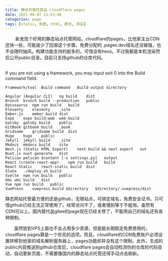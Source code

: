 ```yaml
---
title: 静态页面托管站-cloudflare pages
date: 2021-06-07 23:53:40
categories: page 
tags: [static, 免费, html, 静态, 网站]
---
```

&emsp;&emsp; 新发现个好用的静态站点托管网站，cloudflare的pages，比他家主业CDN还快一些，可能是少了回源这个步骤。免费分配的 .pages.dev域名还没被强，也不会随时抽风。构建功能支持的挺多的，可惜没有hexo。不过我都是本机渲染然后公开public目录。目前只支持github的仓库代码。</br>
&emsp;&emsp;
<!--more-->
If you are not using a framework, you may input exit 0 into the Build command field.


```
Framework/tool	Build command	Build output directory

Angular (Angular CLI)	ng build	dist
Brunch	brunch build --production	public
Docusaurus	npm run build	build
Eleventy	eleventy	_site
Ember.js	ember build	dist
Expo	expo build:web	web-build
Gatsby	gatsby build	public
GitBook	gitbook build	_book
Gridsome	gridsome build	dist
Hugo	hugo	public
Jekyll	jekyll build	_site
Mkdocs	mkdocs build	site
Next.js (Static HTML Export)	next build && next export	out
Nuxt.js	nuxt generate	dist
Pelican	pelican $content [-s settings.py]	output
React (create-react-app)	npm run build	build
React Static	react-static build	dist
Slate	./deploy.sh	build
Svelte	npm run build	public
Umi	umi build	dist
Vue	npm run build	public
VuePress	vuepress build $directory	$directory/.vuepress/dist	
```
静态网站托管最方便的还是github，无限站点，可绑定域名，免费安全证书。只可惜github已经无法正常使用了。经常访问不了，或者慢到等于不能用。虽然有CDN可以上。国内替代品gitee的page现在已经关停了，不能用自己的域名还有各种限制。
</br>

&emsp;&emsp;虽然放到VPS上面也不会占用多少资源，但是能长期稳定免费使用的，cloudflare pages算是一个优先的选项。而且，cloudflare的CDN免费账户必须设置转移到他家的域名解析服务器上，pages功能却并没有这个限制。此外，生成的public内容推送到github仓库后，cloudflare pages会自动检测你的仓库的代码变动，自动更新页面，不需要像国内的静态站点托管还得手动点击刷新。</br>

&emsp;&emsp;   </br>






